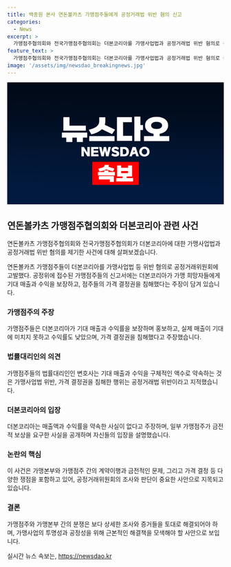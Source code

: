 ```yaml
---
title: 백종원 본사 연돈볼카츠 가맹점주들에게 공정거래법 위반 혐의 신고
categories:
  - News
excerpt: >
  가맹점주협의회와 전국가맹점주협의회는 더본코리아를 가맹사업법과 공정거래법 위반 혐의로 공정위에 고발했다. 가맹점주들은 기대 매출·수익을 보장받지 못했다고 주장하며, 법률대리인은 이를 가맹사업법 위반과 공정거래법 위반으로 지적했다. 반면 더본코리아는 매출액과 수익률을 약속한 적이 없다고 주장하며, 녹취록을 공개하여 가맹점주가 금전적 보상을 요구한 사실을 밝혔다. 가맹점주협의회는 보상금을 받고 장사를 그만두고 싶어하는 가맹점주들의 입장을 전달했다고 설명했다.
feature_text: >
  가맹점주협의회와 전국가맹점주협의회는 더본코리아를 가맹사업법과 공정거래법 위반 혐의로 공정위에 고발했다. 가맹점주들은 기대 매출·수익을 보장받지 못했다고 주장하며, 법률대리인은 이를 가맹사업법 위반과 공정거래법 위반으로 지적했다. 반면 더본코리아는 매출액과 수익률을 약속한 적이 없다고 주장하며, 녹취록을 공개하여 가맹점주가 금전적 보상을 요구한 사실을 밝혔다. 가맹점주협의회는 보상금을 받고 장사를 그만두고 싶어하는 가맹점주들의 입장을 전달했다고 설명했다.
image: '/assets/img/newsdao_breakingnews.jpg'
---
```


<p><img src="/assets/img/newsdao_breakingnews.jpg" alt="pcversion 속보" /></p>

<h2 data-ke-size="size26">연돈볼카츠 가맹점주협의회와 더본코리아 관련 사건</h2>

<p>연돈볼카츠 가맹점주협의회와 전국가맹점주협의회가 더본코리아에 대한 가맹사업법과 공정거래법 위반 혐의를 제기한 사건에 대해 살펴보겠습니다.</p>

<p data-ke-size="size16">연돈볼카츠 가맹점주들이 더본코리아를 가맹사업법 등 위반 혐의로 공정거래위원회에 고발했다. 공정위에 접수된 가맹점주들의 신고서에는 더본코리아가 가맹 희망자들에게 기대 매출과 수익을 보장하고, 점주들의 가격 결정권을 침해했다는 주장이 담겨 있습니다.</p>

<h3>가맹점주의 주장</h3>

<p data-ke-size="size16">가맹점주들은 더본코리아가 기대 매출과 수익률을 보장하며 홍보하고, 실제 매출이 기대에 미치지 못하고 수익률도 낮았으며, 가격 결정권을 침해했다고 주장했습니다.</p>

<h3>법률대리인의 의견</h3>

<p data-ke-size="size16">가맹점주들의 법률대리인인 변호사는 기대 매출과 수익을 구체적인 액수로 약속하는 것은 가맹사업법 위반, 가격 결정권을 침해한 행위는 공정거래법 위반이라고 지적했습니다.</p>

<h3>더본코리아의 입장</h3>

<p data-ke-size="size16">더본코리아는 매출액과 수익률을 약속한 사실이 없다고 주장하며, 일부 가맹점주가 금전적 보상을 요구한 사실을 공개하며 자신들의 입장을 설명했습니다.</p>

<h3>논란의 핵심</h3>

<p data-ke-size="size16">이 사건은 가맹본부와 가맹점주 간의 계약이행과 금전적인 문제, 그리고 가격 결정 등 다양한 쟁점을 포함하고 있어, 공정거래위원회의 조사와 판단이 중요한 사안으로 지목되고 있습니다.</p>

<h3>결론</h3>

<p data-ke-size="size16">가맹점주와 가맹본부 간의 분쟁은 보다 상세한 조사와 증거들을 토대로 해결되어야 하며, 가맹사업의 투명성과 공정성을 위해 근본적인 해결책을 모색해야 할 사안으로 보입니다.</p>
실시간 뉴스 속보는, <a href="https://newsdao.kr" rel="dofollow">https://newsdao.kr</a>


